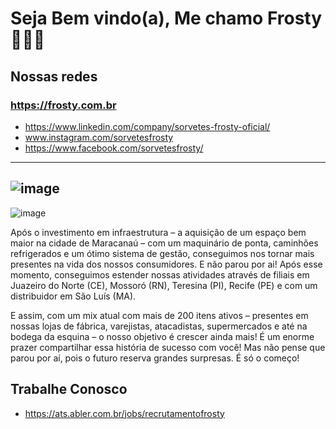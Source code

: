 # Seja Bem vindo(a), Me chamo Frosty  🍧🍦🍨
## Nossas redes 
### https://frosty.com.br
*  https://www.linkedin.com/company/sorvetes-frosty-oficial/
*  www.instagram.com/sorvetesfrosty
*  https://www.facebook.com/sorvetesfrosty/

----
![image](https://github.com/tifrosty/tifrosty/assets/116594742/b46f49aa-56fa-434d-9f9e-785420831370)
---
![image](https://github.com/tifrosty/tifrosty/assets/116594742/0ffc9c4b-7de3-4886-8287-0489f8b8f626)
<p>Após o investimento em infraestrutura – a aquisição de um espaço bem maior na cidade de Maracanaú – com um maquinário de ponta, caminhões refrigerados e um ótimo sistema de gestão, conseguimos nos tornar mais presentes na vida dos nossos consumidores. E não parou por ai! Após esse momento, conseguimos estender nossas atividades através de filiais em Juazeiro do Norte (CE), Mossoró (RN), Teresina (PI), Recife (PE) e com um distribuidor em São Luís (MA).

E assim, com um mix atual com mais de 200 itens ativos – presentes em nossas lojas de fábrica, varejistas, atacadistas, supermercados e até na bodega da esquina – o nosso objetivo é crescer ainda mais! É um enorme prazer compartilhar essa história de sucesso com você! Mas não pense que parou por aí, pois o futuro reserva grandes surpresas. É só o começo!<p>

## Trabalhe Conosco 
* https://ats.abler.com.br/jobs/recrutamentofrosty

